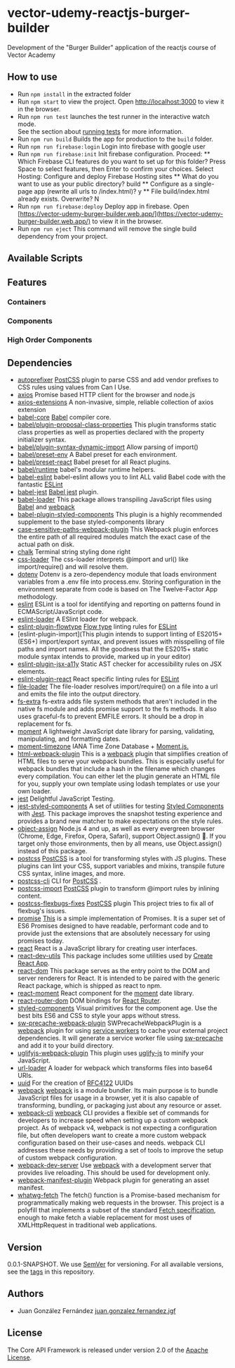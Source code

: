 # vector-udemy-reactjs-burger-builder
Development of the "Burger Builder" application of the reactjs course of Vector Academy

## How to use

* Run `npm install` in the extracted folder
* Run `npm start` to view the project. Open [http://localhost:3000](http://localhost:3000) to view it in the browser. 
* Run `npm run test` launches the test runner in the interactive watch mode.<br />
See the section about [running tests](https://facebook.github.io/create-react-app/docs/running-tests) for more information.
* Run `npm run build` Builds the app for production to the `build` folder.
* Run `npm run firebase:login` Login into firebase with google user
* Run `npm run firebase:init` Init firebase configuration. Proceed:
** Which Firebase CLI features do you want to set up for this folder? Press Space to select features, then Enter to confirm your choices. Select Hosting: Configure and deploy Firebase Hosting sites
** What do you want to use as your public directory? build
** Configure as a single-page app (rewrite all urls to /index.html)? y
** File build/index.html already exists. Overwrite? N
* Run `npm run firebase:deploy` Deploy app in firebase. Open [https://vector-udemy-burger-builder.web.app/](https://vector-udemy-burger-builder.web.app/) to view it in the browser.
* Run `npm run eject` This command will remove the single build dependency from your project.

## Available Scripts


## Features

### Containers


### Components

### High Order Components


## Dependencies

* [autoprefixer](https://www.npmjs.com/package/autoprefixer) [PostCSS](https://postcss.org/)  plugin to parse CSS and add vendor prefixes to CSS rules using values from Can I Use.
* [axios](https://www.npmjs.com/package/axios) Promise based HTTP client for the browser and node.js
* [axios-extensions](https://www.npmjs.com/package/axios-extensions) A non-invasive, simple, reliable collection of axios extension
* [babel-core](https://www.npmjs.com/package/@babel/core) [Babel](https://babeljs.io/docs/en/next/babel-core.html) compiler core.
* [babel/plugin-proposal-class-properties](https://www.npmjs.com/package/@babel/plugin-proposal-class-properties) This plugin transforms static class properties as well as properties declared with the property initializer syntax.
* [babel/plugin-syntax-dynamic-import](https://www.npmjs.com/package/@babel/plugin-syntax-dynamic-import) Allow parsing of import()
* [babel/preset-env](https://www.npmjs.com/package/@babel/preset-env) A Babel preset for each environment.
* [babel/preset-react](https://www.npmjs.com/package/@babel/preset-react) Babel preset for all React plugins.
* [babel/runtime](https://www.npmjs.com/package/@babel/runtime) babel's modular runtime helpers.
* [babel-eslint](https://www.npmjs.com/package/babel-eslint) babel-eslint allows you to lint ALL valid Babel code with the fantastic [ESLint](https://eslint.org/)
* [babel-jest](https://www.npmjs.com/package/babel-jest) [Babel jest](https://babeljs.io/) plugin.
* [babel-loader](https://www.npmjs.com/package/babel-loader) This package allows transpiling JavaScript files using [Babel](https://babeljs.io/) and [webpack](https://webpack.js.org/)
* [babel-plugin-styled-components](https://www.npmjs.com/package/babel-plugin-styled-components) This plugin is a highly recommended supplement to the base styled-components library
* [case-sensitive-paths-webpack-plugin](https://www.npmjs.com/package/case-sensitive-paths-webpack-plugin) This Webpack plugin enforces the entire path of all required modules match the exact case of the actual path on disk.
* [chalk](https://www.npmjs.com/package/chalk) Terminal string styling done right
* [css-loader](https://www.npmjs.com/package/css-loader) The css-loader interprets @import and url() like import/require() and will resolve them.
* [dotenv](https://www.npmjs.com/package/dotenv) Dotenv is a zero-dependency module that loads environment variables from a .env file into process.env. Storing configuration in the environment separate from code is based on The Twelve-Factor App methodology.
* [eslint](https://www.npmjs.com/package/eslint) ESLint is a tool for identifying and reporting on patterns found in ECMAScript/JavaScript code. 
* [eslint-loader](https://www.npmjs.com/package/eslint-loader) A ESlint loader for webpack.
* [eslint-plugin-flowtype](https://www.npmjs.com/package/eslint-plugin-flowtype) [Flow type](https://flow.org/) linting rules for [ESLint](https://eslint.org/)
* [eslint-plugin-import](This plugin intends to support linting of ES2015+ (ES6+) import/export syntax, and prevent issues with misspelling of file paths and import names. All the goodness that the ES2015+ static module syntax intends to provide, marked up in your editor)
* [eslint-plugin-jsx-a11y](https://www.npmjs.com/package/eslint-plugin-jsx-a11y) Static AST checker for accessibility rules on JSX elements.
* [eslint-plugin-react](https://www.npmjs.com/package/eslint-plugin-react) React specific linting rules for [ESLint](https://eslint.org/)
* [file-loader](https://www.npmjs.com/package/file-loader) The file-loader resolves import/require() on a file into a url and emits the file into the output directory.
* [fs-extra](https://www.npmjs.com/package/fs-extra) fs-extra adds file system methods that aren't included in the native fs module and adds promise support to the fs methods. It also uses graceful-fs to prevent EMFILE errors. It should be a drop in replacement for fs.
* [moment](https://www.npmjs.com/package/moment) A lightweight JavaScript date library for parsing, validating, manipulating, and formatting dates.
* [moment-timezone](https://www.npmjs.com/package/moment-timezone) IANA Time Zone Database + [Moment.js.](https://momentjs.com/)
* [html-webpack-plugin]() This is a [webpack](https://webpack.js.org/) plugin that simplifies creation of HTML files to serve your webpack bundles. This is especially useful for webpack bundles that include a hash in the filename which changes every compilation. You can either let the plugin generate an HTML file for you, supply your own template using lodash templates or use your own loader.
* [jest](https://www.npmjs.com/package/jest) Delightful JavaScript Testing.
* [jest-styled-components](https://www.npmjs.com/package/jest-styled-components) A set of utilities for testing [Styled Components](https://styled-components.com/) with [Jest](https://jestjs.io/). This package improves the snapshot testing experience and provides a brand new matcher to make expectations on the style rules.
* [object-assign](https://www.npmjs.com/package/object-assign) Node.js 4 and up, as well as every evergreen browser (Chrome, Edge, Firefox, Opera, Safari), support Object.assign() 🎉. If you target only those environments, then by all means, use Object.assign() instead of this package.
* [postcss](https://www.npmjs.com/package/postcss) [PostCSS](https://postcss.org/)  is a tool for transforming styles with JS plugins. These plugins can lint your CSS, support variables and mixins, transpile future CSS syntax, inline images, and more.
* [postcss-cli](https://www.npmjs.com/package/postcss-cli) CLI for [PostCSS](https://postcss.org/) .
* [postcss-import](https://www.npmjs.com/package/postcss-import) [PostCSS](https://postcss.org/) plugin to transform @import rules by inlining content. 
* [postcss-flexbugs-fixes](https://www.npmjs.com/package/postcss-flexbugs-fixes) [PostCSS](https://postcss.org/)  plugin This project tries to fix all of flexbug's issues.
* [promise](https://www.npmjs.com/package/promise) [This](www.promisejs.org) is a simple implementation of Promises. It is a super set of ES6 Promises designed to have readable, performant code and to provide just the extensions that are absolutely necessary for using promises today.
* [react](https://www.npmjs.com/package/react) React is a JavaScript library for creating user interfaces.
* [react-dev-utils](https://www.npmjs.com/package/react-dev-utils) This package includes some utilities used by [Create React App](https://github.com/facebook/create-react-app).
* [react-dom](https://www.npmjs.com/package/react-dom) This package serves as the entry point to the DOM and server renderers for React. It is intended to be paired with the generic React package, which is shipped as react to npm.
* [react-moment](https://www.npmjs.com/package/react-moment) React component for the [moment](https://momentjs.com/) date library.
* [react-router-dom](https://www.npmjs.com/package/react-router-dom) DOM bindings for [React Router](https://reacttraining.com/react-router/).
* [styled-components](https://www.npmjs.com/package/styled-components) Visual primitives for the component age. Use the best bits ES6 and CSS to style your apps without stress.
* [sw-precache-webpack-plugin]() SWPrecacheWebpackPlugin is a [webpack](https://webpack.js.org/) plugin for using [service workers](https://github.com/goldhand/notes/blob/master/notes/service_workers.md) to cache your external project dependencies. It will generate a service worker file using [sw-precache](https://github.com/GoogleChromeLabs/sw-precache) and add it to your build directory.
* [uglifyjs-webpack-plugin](https://www.npmjs.com/package/uglifyjs-webpack-plugin) This plugin uses [uglify-js](http://lisperator.net/uglifyjs/) to minify your JavaScript.
* [url-loader](https://www.npmjs.com/package/url-loader) A loader for webpack which transforms files into base64 URIs.
* [uuid](https://www.npmjs.com/package/uuid) For the creation of [RFC4122](https://www.ietf.org/rfc/rfc4122.txt) UUIDs
* [webpack](https://www.npmjs.com/package/webpack) [webpack](https://webpack.js.org/) is a module bundler. Its main purpose is to bundle JavaScript files for usage in a browser, yet it is also capable of transforming, bundling, or packaging just about any resource or asset.
* [webpack-cli](https://www.npmjs.com/package/webpack-cli) [webpack](https://webpack.js.org/) CLI provides a flexible set of commands for developers to increase speed when setting up a custom webpack project. As of webpack v4, webpack is not expecting a configuration file, but often developers want to create a more custom webpack configuration based on their use-cases and needs. webpack CLI addresses these needs by providing a set of tools to improve the setup of custom webpack configuration.
* [webpack-dev-server](https://www.npmjs.com/package/webpack-dev-server) Use [webpack](https://webpack.js.org/) with a development server that provides live reloading. This should be used for development only.
* [webpack-manifest-plugin](https://www.npmjs.com/package/webpack-manifest-plugin) Webpack plugin for generating an asset manifest.
* [whatwg-fetch](https://www.npmjs.com/package/whatwg-fetch) The fetch() function is a Promise-based mechanism for programmatically making web requests in the browser. This project is a polyfill that implements a subset of the standard [Fetch specification](https://fetch.spec.whatwg.org/), enough to make fetch a viable replacement for most uses of XMLHttpRequest in traditional web applications.

## Version

0.0.1-SNAPSHOT. We use [SemVer](https://semver.org/) for versioning. For all available versions, see the [tags](https://github.com/sylarsykes/coreapi-framework/tags) in this repository.

## Authors

*  Juan González Fernández [juan.gonzalez.fernandez.jgf](https://github.com/sylarsykes)

## License

The Core API Framework is released under version 2.0 of the [Apache License](https://www.apache.org/licenses/LICENSE-2.0).